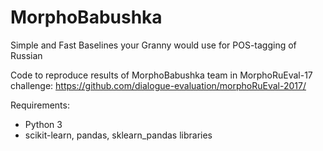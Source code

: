 # MorphoBabushka
Simple and Fast Baselines your Granny would use for POS-tagging of Russian

Code to reproduce results of MorphoBabushka team in MorphoRuEval-17 challenge: 
https://github.com/dialogue-evaluation/morphoRuEval-2017/

Requirements:
* Python 3
* scikit-learn, pandas, sklearn_pandas libraries


